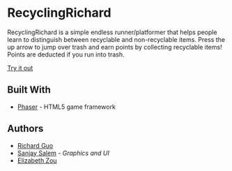 # RecyclingRichard

RecyclingRichard is a simple endless runner/platformer that helps people learn to distinguish between recyclable and non-recyclable items. Press the up arrow to jump over trash and earn points by collecting recyclable items! Points are deducted if you run into trash.

[Try it out](https://richboy.itch.io/recycling-richard)

## Built With

* [Phaser](https://phaser.io/) - HTML5 game framework

## Authors

* [Richard Guo](https://github.com/richardg999)
* [Sanjay Salem](https://github.com/sanjaysalem17) - *Graphics and UI*
* [Elizabeth Zou](https://github.com/wflms20110333)

